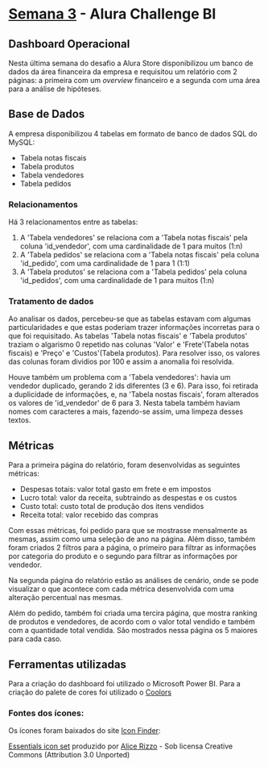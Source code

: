 # [Semana 3](https://bit.ly/Semana3_Alura) - Alura Challenge BI

## Dashboard Operacional

Nesta última semana do desafio a Alura Store disponibilizou um banco de dados da área financeira da empresa e requisitou um relatório com 2 páginas: a primeira com um *overview* financeiro e a segunda com uma área para a análise de hipóteses.

## Base de Dados

A empresa disponibilizou 4 tabelas em formato de banco de dados SQL do MySQL:

  - Tabela notas fiscais
  - Tabela produtos
  - Tabela vendedores
  - Tabela pedidos

### Relacionamentos

Há 3 relacionamentos entre as tabelas:
  
1. A 'Tabela vendedores' se relaciona com a 'Tabela notas fiscais' pela coluna 'id_vendedor', com uma cardinalidade de 1 para muitos (1:n)
2. A 'Tabela pedidos' se relaciona com a 'Tabela notas fiscais' pela coluna 'id_pedido', com uma cardinalidade de 1 para 1 (1:1)
3. A 'Tabela produtos' se relaciona com a 'Tabela pedidos' pela coluna 'id_pedidos', com uma cardinalidade de 1 para muitos (1:n)

### Tratamento de dados

  Ao analisar os dados, percebeu-se que as tabelas estavam com algumas particularidades e que estas poderiam trazer informações incorretas para o que foi requisitado. As tabelas 'Tabela notas fiscais' e 'Tabela produtos' traziam o algarismo 0 repetido nas colunas 'Valor' e 'Frete'(Tabela notas fiscais) e 'Preço' e 'Custos'(Tabela produtos). Para resolver isso, os valores das colunas foram dividios por 100 e assim a anomalia foi resolvida.
  
  Houve também um problema com a 'Tabela vendedores': havia um vendedor duplicado, gerando 2 ids diferentes (3 e 6). Para isso, foi retirada a duplicidade de informações, e, na 'Tabela nostas fiscais', foram alterados os valores de 'id_vendedor' de 6 para 3. Nesta tabela também haviam nomes com caracteres a mais, fazendo-se assim, uma limpeza desses textos.


## Métricas

Para a primeira página do relatório, foram desenvolvidas as seguintes métricas:
  
  - Despesas totais: valor total gasto em frete e em impostos
  - Lucro total: valor da receita, subtraindo as despestas e os custos
  - Custo total: custo total de produção dos itens vendidos
  - Receita total: valor recebido das compras
  
  Com essas métricas, foi pedido para que se mostrasse mensalmente as mesmas, assim como uma seleção de ano na página. Além disso, também foram criados 2 filtros para a página, o primeiro para filtrar as informações por categoria do produto e o segundo para filtrar as informações por vendedor.

Na segunda página do relatório estão as análises de cenário, onde se pode visualizar o que acontece com cada métrica desenvolvida com uma alteração percentual nas mesmas.

Além do pedido, também foi criada uma tercira página, que mostra ranking de produtos e vendedores, de acordo com o valor total vendido e também com a quantidade total vendida. São mostrados nessa página os 5 maiores para cada caso.

  
## Ferramentas utilizadas
  Para a criação do dashboard foi utilizado o Microsoft Power BI. Para a criação do palete de cores foi utilizado o [Coolors](https://coolors.co)
  
  ### Fontes dos ícones:
  
  Os ícones foram baixados do site [Icon Finder](https://www.iconfinder.com):

  [Essentials icon set](https://www.iconfinder.com/iconsets/essentials-9) produzido por [Alice Rizzo](https://www.iconfinder.com/AliceR) - Sob licensa Creative Commons (Attribution 3.0 Unported)


